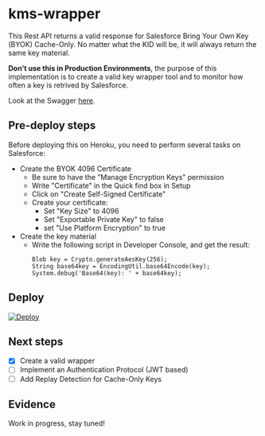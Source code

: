 # kms-wrapper

This Rest API returns a valid response for Salesforce Bring Your Own Key (BYOK) Cache-Only.
No matter what the KID will be, it will always return the same key material.

__Don't use this in Production Environments__, the purpose of this implementation is to create a valid key wrapper tool and to monitor how often a key is retrived by Salesforce.

Look at the Swagger [here](https://petstore.swagger.io/?url=https://raw.githubusercontent.com/baslu93/ksm-wrapper/main/swagger.json).

## Pre-deploy steps

Before deploying this on Heroku, you need to perform several tasks on Salesforce:
- Create the BYOK 4096 Certificate
    - Be sure to have the "Manage Encryption Keys" permission
    - Write "Certificate" in the Quick find box in Setup
    - Click on "Create Self-Signed Certificate"
    - Create your certificate:
        - Set "Key Size" to 4096
        - Set "Exportable Private Key" to false
        - set "Use Platform Encryption" to true
- Create the key material
    - Write the following script in Developer Console, and get the result:
        ```
        Blob key = Crypto.generateAesKey(256);
        String base64key = EncodingUtil.base64Encode(key);
        System.debug('Base64(key): ' + base64key);
        ```

## Deploy

[![Deploy](https://www.herokucdn.com/deploy/button.svg)](https://heroku.com/deploy?template=https://github.com/baslu93/kms-wrapper)

## Next steps

- [x] Create a valid wrapper
- [ ] Implement an Authentication Protocol (JWT based) 
- [ ] Add Replay Detection for Cache-Only Keys

## Evidence

Work in progress, stay tuned!
